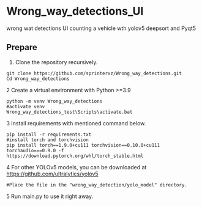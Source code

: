 # Wrong_way_detections_UI
wrong wat detections UI counting a vehicle wth yolov5 deepsort and Pyqt5

## Prepare
1. Clone the repository recursively.
~~~
git clone https://github.com/sprinterxz/Wrong_way_detections.git
Cd Wrong_way_detections
~~~

2 Create a virtual environment with Python >=3.9
~~~
python -m venv Wrong_way_detections
#activate venv
Wrong_way_detections_test\Scripts\activate.bat
~~~

3 Install requirements with mentioned command below.
~~~
pip install -r requirements.txt
#install torch and torchvision
pip install torch==1.9.0+cu111 torchvision==0.10.0+cu111 torchaudio===0.9.0 -f https://download.pytorch.org/whl/torch_stable.html
~~~

4 For other YOLOv5 models, you can be downloaded at https://github.com/ultralytics/yolov5
~~~
#Place the file in the "wrong_way_detection/yolo_model" directory.
~~~

5 Run main.py to use it right away.
